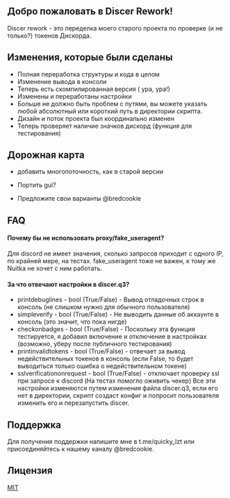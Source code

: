 ## Добро пожаловать в Discer Rework!

Discer rework - это переделка моего старого проекта по проверке (и не только?) токенов Дискорда.
## Изменения, которые были сделаны

- Полная переработка структуры и кода в целом
- Изменение вывода в консоли
- Теперь есть скомпилированная версия ( ура, ура!)
- Изменены и переработаны настройки
- Больше не должно быть проблем с путями, вы можете указать любой абсолютный или короткий путь в директории скрипта.
- Дизайн и поток проекта был координально изменен
- Теперь проверяет наличие значков дискорд (функция для тестирования)
## Дорожная карта

- добавить многопоточность, как в старой версии

- Портить gui?

- Предложите свои варианты @bredcookie


## FAQ

#### Почему бы не использовать proxy/fake_useragent?

Для discord не имеет значения, сколько запросов приходит с одного IP, по крайней мере, на тестах. fake_useragent тоже не важен, к тому же Nuitka не хочет с ним работать.

#### За что отвечают настройки в discer.q3?

- printdebuglines - bool (True/False) - Вывод отладочных строк в консоль (не слишком нужно для обычного пользователя)
- simpleverify - bool (True/False) - Не выводить данные об аккаунте в консоль (это значит, что пока нигде)
- checkonbadges - bool (True/False) - Поскольку эта функция тестируется, я добавил включение и отключение в настройках (возможно, уберу после публичного тестирования)
- printinvalidtokens - bool (True/False) - отвечает за вывод недействительных токенов в консоль (если False, то будет выводиться только ошибка о недействительном токене)
- sslverificationonrequest - bool (True/False) - отключает проверку ssl при запросе к discord (На тестах помогло оживить чекер)
Все эти настройки изменяются путем изменения файла discer.q3, если его нет в директории, скрипт создаст конфиг и попросит пользователя изменить его и перезапустить discer.
## Поддержка

Для получения поддержки напишите мне в t.me/quicky_lzt или присоединяйтесь к нашему каналу @bredcookie.


## Лицензия

[MIT](https://choosealicense.com/licenses/mit/)
